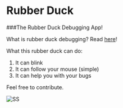 # Rubber Duck
###The Rubber Duck Debugging App!

What is rubber duck debugging? Read [here](http://www.rubberduckdebugging.com/)!

What this rubber duck can do:
  1. It can blink
  2. It can follow your mouse (simple)
  3. It can help you with your bugs
  
Feel free to contribute.

![SS](http://hermanfassett.me/images/Duck.png)
